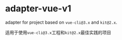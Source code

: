 # adapter-vue-v1

adapter for project based on `vue-cli@3.x` and  `kit@2.x`.

适用于使用`vue-cli@3.x`工程和`kit@2.x`最佳实践的项目
